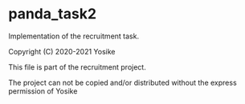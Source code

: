 # panda_task2



Implementation of the recruitment task.


Copyright (C) 2020-2021 Yosike

This file is part of the recruitment project.

The project can not be copied and/or distributed without the express
permission of Yosike
